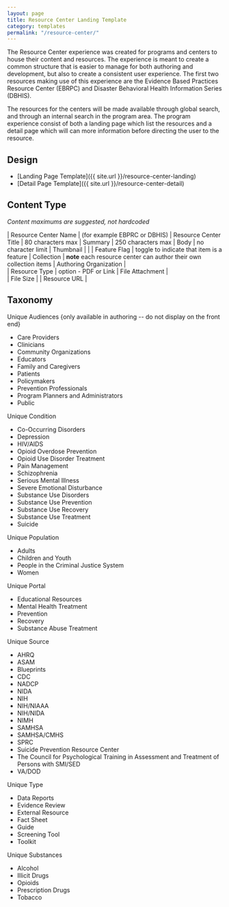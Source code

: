 ```yaml
---
layout: page
title: Resource Center Landing Template
category: templates
permalink: "/resource-center/"
---
```


The Resource Center experience was created for programs and centers to house their content and resources. The experience is meant to create a common structure that is easier to manage for both authoring and development, but also to create a consistent user experience. The first two resources making use of this experience are the Evidence Based Practices Resource Center (EBRPC) and Disaster Behavioral Health Information Series (DBHIS). 

The resources for the centers will be made available through global search, and through an internal search in the program area. The program experience consist of both a landing page which list the resources and a detail page which will can more information before directing the user to the resource.

## Design
- [Landing Page Template]({{ site.url }}/resource-center-landing)
- [Detail Page Template]({{ site.url }}/resource-center-detail)

## Content Type
_Content maximums are suggested, not hardcoded_

| Resource Center Name | (for example EBPRC or DBHIS)
| Resource Center Title | 80 characters max
| Summary | 250 characters max
| Body | no character limit
| Thumbnail | |
| Feature Flag | toggle to indicate that item is a feature
| Collection | **note** each resource center can author their own collection items
| Authoring Organization |  
| Resource Type | option - PDF or Link 
| File Attachment |  
| File Size | 
| Resource URL | 

## Taxonomy
Unique Audiences
{only available in authoring -- do not display on the front end}
- Care Providers
- Clinicians
- Community Organizations
- Educators
- Family and Caregivers
- Patients
- Policymakers
- Prevention Professionals
- Program Planners and Administrators
- Public

Unique Condition
- Co-Occurring Disorders
- Depression
- HIV/AIDS
- Opioid Overdose Prevention
- Opioid Use Disorder Treatment
- Pain Management
- Schizophrenia
- Serious Mental Illness
- Severe Emotional Disturbance
- Substance Use Disorders
- Substance Use Prevention
- Substance Use Recovery
- Substance Use Treatment
- Suicide

Unique Population
- Adults
- Children and Youth
- People in the Criminal Justice System
- Women

Unique Portal
- Educational Resources
- Mental Health Treatment
- Prevention
- Recovery
- Substance Abuse Treatment

Unique Source
- AHRQ
- ASAM
- Blueprints
- CDC
- NADCP
- NIDA
- NIH
- NIH/NIAAA
- NIH/NIDA
- NIMH
- SAMHSA
- SAMHSA/CMHS
- SPRC
- Suicide Prevention Resource Center
- The Council for Psychological Training in Assessment and Treatment of Persons with SMI/SED
- VA/DOD

Unique Type
- Data Reports
- Evidence Review
- External Resource
- Fact Sheet
- Guide
- Screening Tool
- Toolkit

Unique Substances
- Alcohol
- Illicit Drugs
- Opioids
- Prescription Drugs
- Tobacco





